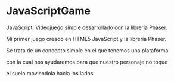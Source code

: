 # JavaScriptGame
JavaScript: Videojuego simple desarrollado con la librería Phaser.


Mi primer juego creado en HTML5 JavaScript y la librería Phaser.

Se trata de un concepto simple en el que tenemos una plataforma

con la cual nos ayudaremos para que nuestro personaje no toque

el suelo moviendola hacia los lados 

